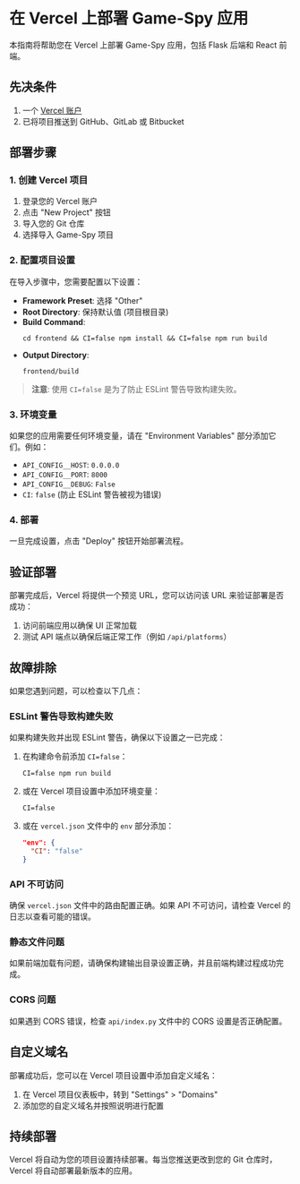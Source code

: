 # 在 Vercel 上部署 Game-Spy 应用

本指南将帮助您在 Vercel 上部署 Game-Spy 应用，包括 Flask 后端和 React 前端。

## 先决条件

1. 一个 [Vercel 账户](https://vercel.com/signup)
2. 已将项目推送到 GitHub、GitLab 或 Bitbucket

## 部署步骤

### 1. 创建 Vercel 项目

1. 登录您的 Vercel 账户
2. 点击 "New Project" 按钮
3. 导入您的 Git 仓库
4. 选择导入 Game-Spy 项目

### 2. 配置项目设置

在导入步骤中，您需要配置以下设置：

- **Framework Preset**: 选择 "Other"
- **Root Directory**: 保持默认值 (项目根目录)
- **Build Command**: 
  ```
  cd frontend && CI=false npm install && CI=false npm run build
  ```
- **Output Directory**: 
  ```
  frontend/build
  ```

> **注意**: 使用 `CI=false` 是为了防止 ESLint 警告导致构建失败。

### 3. 环境变量

如果您的应用需要任何环境变量，请在 "Environment Variables" 部分添加它们。例如：

- `API_CONFIG__HOST`: `0.0.0.0`
- `API_CONFIG__PORT`: `8000`
- `API_CONFIG__DEBUG`: `False`
- `CI`: `false` (防止 ESLint 警告被视为错误)

### 4. 部署

一旦完成设置，点击 "Deploy" 按钮开始部署流程。

## 验证部署

部署完成后，Vercel 将提供一个预览 URL，您可以访问该 URL 来验证部署是否成功：

1. 访问前端应用以确保 UI 正常加载
2. 测试 API 端点以确保后端正常工作（例如 `/api/platforms`）

## 故障排除

如果您遇到问题，可以检查以下几点：

### ESLint 警告导致构建失败

如果构建失败并出现 ESLint 警告，确保以下设置之一已完成：

1. 在构建命令前添加 `CI=false`：
   ```
   CI=false npm run build
   ```

2. 或在 Vercel 项目设置中添加环境变量：
   ```
   CI=false
   ```

3. 或在 `vercel.json` 文件中的 `env` 部分添加：
   ```json
   "env": {
     "CI": "false"
   }
   ```

### API 不可访问

确保 `vercel.json` 文件中的路由配置正确。如果 API 不可访问，请检查 Vercel 的日志以查看可能的错误。

### 静态文件问题

如果前端加载有问题，请确保构建输出目录设置正确，并且前端构建过程成功完成。

### CORS 问题

如果遇到 CORS 错误，检查 `api/index.py` 文件中的 CORS 设置是否正确配置。

## 自定义域名

部署成功后，您可以在 Vercel 项目设置中添加自定义域名：

1. 在 Vercel 项目仪表板中，转到 "Settings" > "Domains"
2. 添加您的自定义域名并按照说明进行配置

## 持续部署

Vercel 将自动为您的项目设置持续部署。每当您推送更改到您的 Git 仓库时，Vercel 将自动部署最新版本的应用。 